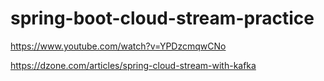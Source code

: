 # spring-boot-cloud-stream-practice


https://www.youtube.com/watch?v=YPDzcmqwCNo

https://dzone.com/articles/spring-cloud-stream-with-kafka
